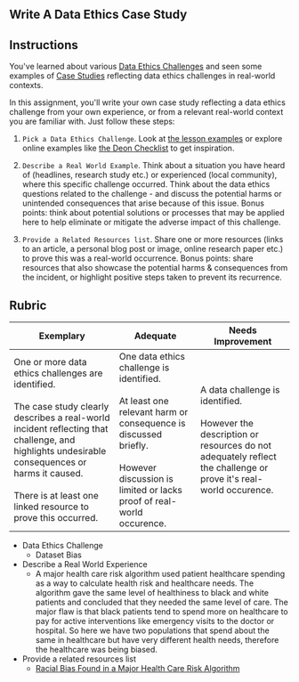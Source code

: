 ## Write A Data Ethics Case Study

## Instructions

You've learned about various [Data Ethics Challenges](README.md#2-ethics-challenges) and seen some examples of [Case Studies](README.md#3-case-studies) reflecting data ethics challenges in real-world contexts.

In this assignment, you'll write your own case study reflecting a data ethics challenge from your own experience, or from a relevant real-world context you are familiar with. Just follow these steps:

1. `Pick a Data Ethics Challenge`. Look at [the lesson examples](README.md#2-ethics-challenges) or explore online examples like [the Deon Checklist](https://deon.drivendata.org/examples/) to get inspiration.

2. `Describe a Real World Example`. Think about a situation you have heard of (headlines, research study etc.) or experienced (local community), where this specific challenge occurred. Think about the data ethics questions related to the challenge - and discuss the potential harms or unintended consequences that arise because of this issue. Bonus points: think about potential solutions or processes that may be applied here to help eliminate or mitigate the adverse impact of this challenge.

3. `Provide a Related Resources list`. Share one or more resources (links to an article, a personal blog post or image, online research paper etc.) to prove this was a real-world occurrence. Bonus points: share resources that also showcase the potential harms & consequences from the incident, or highlight positive steps taken to prevent its recurrence.



## Rubric

Exemplary | Adequate | Needs Improvement
--- | --- | -- |
One or more data ethics challenges are identified. <br/> <br/> The case study clearly describes a real-world incident reflecting that challenge, and highlights undesirable consequences or harms it caused. <br/><br/> There is at least one linked resource to prove this occurred. | One data ethics challenge is identified. <br/><br/> At least one relevant harm or consequence is discussed briefly. <br/><br/> However discussion is limited or lacks proof of real-world occurence. | A data challenge is identified. <br/><br/> However the description or resources do not adequately reflect the challenge or prove it's real-world occurence. |


- Data Ethics Challenge
    - Dataset Bias
- Describe a Real World Experience
    - A major health care risk algorithm used patient healthcare spending as a way to calculate health risk and healthcare needs. The algorithm gave the same level of healthiness to black and white patients and concluded that they needed the same level of care. The major flaw is that black patients tend to spend more on healthcare to pay for active interventions like emergency visits to the doctor or hospital. So here we have two populations that spend about the same in healthcare but have very different health needs, therefore the healthcare was being biased. 
- Provide a related resources list
    - [Racial Bias Found in a Major Health Care Risk Algorithm](https://www.scientificamerican.com/article/racial-bias-found-in-a-major-health-care-risk-algorithm/)

